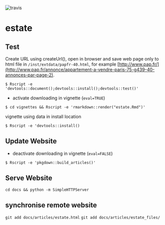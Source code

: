 ![travis](https://travis-ci.org/bowerth/estate.svg?branch=master)

# estate

## Test

Create URL using createUrl(), open in browser and save web page only to html
file in `/inst/extdata/papfr-40.html`, for
example
[http://www.pap.fr/](http://www.pap.fr/annonce/appartement-a-vendre-paris-75-g439-40-annonces-par-page-2).

`$ Rscript -e 'devtools::document();devtools::install();devtools::test()'`

- activate downloading in vignette (`eval=TRUE`)

`$ cd vignettes && Rscript -e 'rmarkdown::render("estate.Rmd")'`

vignette using data in install location

`$ Rscript -e 'devtools::install()`

## Update Website

- deactivate downloading in vignette (`eval=FALSE`)

`$ Rscript -e 'pkgdown::build_articles()'`

## Serve Website

`cd docs && python -m SimpleHTTPServer`

## synchronise remote website

`git add docs/articles/estate.html`
`git add docs/articles/estate_files/`
